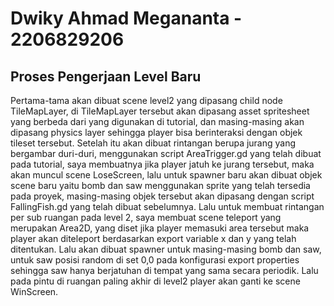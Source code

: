 # Dwiky Ahmad Megananta - 2206829206

## Proses Pengerjaan Level Baru

Pertama-tama akan dibuat scene level2 yang dipasang child node TileMapLayer, di TileMapLayer tersebut akan dipasang asset spritesheet yang berbeda dari yang digunakan di tutorial, dan masing-masing akan dipasang physics layer sehingga player bisa berinteraksi dengan objek tileset tersebut. Setelah itu akan dibuat rintangan berupa jurang yang bergambar duri-duri, menggunakan script AreaTrigger.gd yang telah dibuat pada tutorial, saya membuatnya jika player jatuh ke jurang tersebut, maka akan muncul scene LoseScreen, lalu untuk spawner baru akan dibuat objek scene baru yaitu bomb dan saw menggunakan sprite yang telah tersedia pada proyek, masing-masing objek tersebut akan dipasang dengan script FallingFish.gd yang telah dibuat sebelumnya. Lalu untuk membuat rintangan per sub ruangan pada level 2, saya membuat scene teleport yang merupakan Area2D, yang diset jika player memasuki area tersebut maka player akan diteleport berdasarkan export variable x dan y yang telah ditentukan. Lalu akan dibuat spawner untuk masing-masing bomb dan saw, untuk saw posisi random di set 0,0 pada konfigurasi export properties sehingga saw hanya berjatuhan di tempat yang sama secara periodik. Lalu pada pintu di ruangan paling akhir di level2 player akan ganti ke scene WinScreen. 